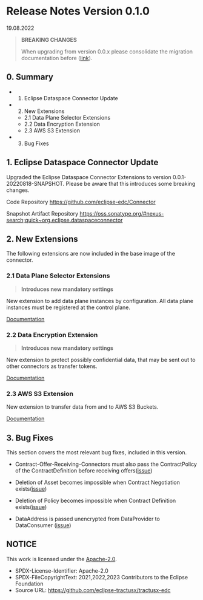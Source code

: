 # Release Notes Version 0.1.0

19.08.2022

> **BREAKING CHANGES**
>
> When upgrading from version 0.0.x please consolidate the migration documentation before ([link](../migration/2022-08-Version_0.0.x_0.1.x)).

## 0. Summary

- 1. Eclipse Dataspace Connector Update
- 2. New Extensions
  - 2.1 Data Plane Selector Extensions
  - 2.2 Data Encryption Extension
  - 2.3 AWS S3 Extension
- 3. Bug Fixes

## 1. Eclipse Dataspace Connector Update

Upgraded the Eclipse Dataspace Connector Extensions to version 0.0.1-20220818-SNAPSHOT. Please be aware that this introduces some breaking changes.

Code Repository
<https://github.com/eclipse-edc/Connector>

Snapshot Artifact Repository
<https://oss.sonatype.org/#nexus-search;quick~org.eclipse.dataspaceconnector>

## 2. New Extensions

The following extensions are now included in the base image of the connector.

### 2.1 Data Plane Selector Extensions

> **Introduces new mandatory settings**

New extension to add data plane instances by configuration. All data plane instances must be registered at the control plane.

[Documentation](../../edc-extensions/dataplane-selector-configuration/README.md)

### 2.2 Data Encryption Extension

> **Introduces new mandatory settings**

New extension to protect possibly confidential data, that may be sent out to other connectors as transfer tokens.

[Documentation](../../edc-extensions/data-encryption/README.md)

### 2.3 AWS S3 Extension

New extension to transfer data from and to AWS S3 Buckets.

[Documentation](https://github.com/eclipse-dataspaceconnector/DataSpaceConnector/tree/main/extensions/aws/data-plane-s3)

## 3. Bug Fixes

This section covers the most relevant bug fixes, included in this version.

- Contract-Offer-Receiving-Connectors must also pass the ContractPolicy of the ContractDefinition before receiving offers([issue](https://github.com/eclipse-dataspaceconnector/DataSpaceConnector/issues/1331))

- Deletion of Asset becomes impossible when Contract Negotiation exists([issue](https://github.com/eclipse-dataspaceconnector/DataSpaceConnector/issues/1403))

- Deletion of Policy becomes impossible when Contract Definition exists([issue](https://github.com/eclipse-dataspaceconnector/DataSpaceConnector/issues/1410))

- DataAddress is passed unencrypted from DataProvider to DataConsumer ([issue](https://github.com/eclipse-dataspaceconnector/DataSpaceConnector/issues/1504))

## NOTICE

This work is licensed under the [Apache-2.0](https://www.apache.org/licenses/LICENSE-2.0).

- SPDX-License-Identifier: Apache-2.0
- SPDX-FileCopyrightText: 2021,2022,2023 Contributors to the Eclipse Foundation
- Source URL: <https://github.com/eclipse-tractusx/tractusx-edc>
